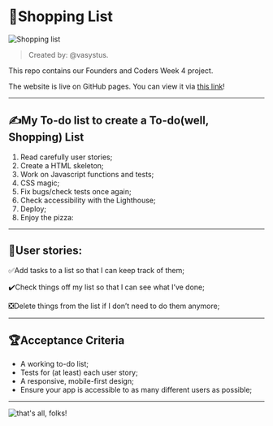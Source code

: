 # 🥦Shopping List

![Shopping list](https://media.istockphoto.com/photos/shopping-healthy-food-picture-id1140835153?k=20&m=1140835153&s=612x612&w=0&h=Irf27t1lj4CrZBXcnfm7L00wPxbpSy3KrF-IeQG7uIM=)
 >Created by: @vasystus.
 
 
 This repo contains our Founders and Coders Week 4 project.
 
 The website is live on GitHub pages. You can view it via [this link](https://vasystus.github.io/shopping-list/)!
 
 ---
 
 ## ✍️My To-do list to create a To-do(well, Shopping) List

1. Read carefully user stories;
2. Create a HTML skeleton;
3. Work on Javascript functions and tests;
4. CSS magic;
5. Fix bugs/check tests once again;
7. Check accessibility with the Lighthouse;
8. Deploy;
9. Enjoy the pizza:

---
## 🏹User stories:

✅Add tasks to a list so that I can keep track of them;

✔️Check things off my list so that I can see what I’ve done;

❎Delete things from the list if I don’t need to do them anymore;

---

## 🏆Acceptance Criteria

* A working to-do list;
* Tests for (at least) each user story;
* A responsive, mobile-first design;
* Ensure your app is accessible to as many different users as possible;

---
![that's all, folks!](https://c.tenor.com/M6bbPbit8LcAAAAC/run-shopping.gif)
